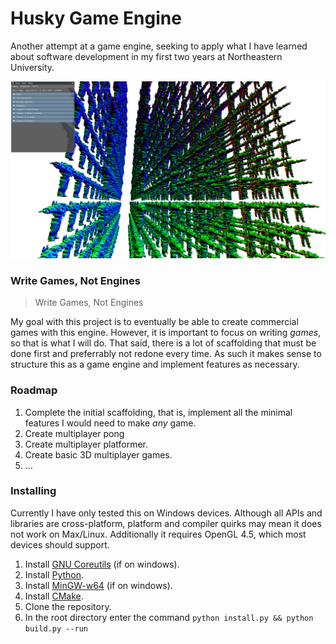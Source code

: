 # Husky Game Engine

Another attempt at a game engine, seeking to apply what I have learned about software development in my first two years at Northeastern University.

![Renderer stress-test containing over 1.7 million vertices in the scene](images/stress_test.png)

### Write Games, Not Engines

> Write Games, Not Engines

My goal with this project is to eventually be able to create commercial games with this engine. However, it is important to focus on writing _games_, so that is what I will do. That said, there is a lot of scaffolding that must be done first and preferrably not redone every time. As such it makes sense to structure this as a game engine and implement features as necessary.

### Roadmap

1. Complete the initial scaffolding, that is, implement all the minimal features I would need to make _any_ game.
2. Create multiplayer pong
3. Create multiplayer platformer.
4. Create basic 3D multiplayer games.
5. ...

### Installing

Currently I have only tested this on Windows devices. Although all APIs and libraries are cross-platform, platform and compiler quirks may mean it does not work on Max/Linux. Additionally it requires OpenGL 4.5, which most devices should support.

1. Install [GNU Coreutils](https://gnuwin32.sourceforge.net/packages/coreutils.htm) (if on windows).
2. Install [Python](https://www.python.org/).
3. Install [MinGW-w64](https://www.mingw-w64.org/) (if on windows).
4. Install [CMake](https://cmake.org/download/).
5. Clone the repository.
6. In the root directory enter the command `python install.py && python build.py --run`
